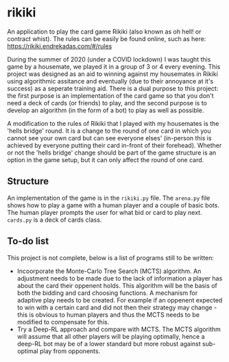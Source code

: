 # rikiki

An application to play the card game Rikiki (also known as oh hell! or contract whist).
The rules can be easily be found online, such as here: https://rikiki.endrekadas.com/#/rules

During the summer of 2020 (under a COVID lockdown) I was taught this game by a housemate, we played it in a group of 3 or 4 every evening.
This project was designed as an aid to winning against my housemates in Rikiki using algorithmic assitance and eventually (due to their annoyance at it's success) as a seperate training aid.
There is a dual purpose to this project: the first purpose is an implementation of the card game so that you don't need a deck of cards (or friends) to play, and the second purpose is to develop an algorithm (in the form of a bot) to play as well as possible.

A modification to the rules of Rikiki that I played with my housemates is the 'hells bridge' round. 
It is a change to the round of one card in which you cannot see your own card but can see everyone elses' (in-person this is achieved by everyone putting their card in-front of their forehead).
Whether or not the 'hells bridge' change should be part of the game structure is an option in the game setup, but it can only affect the round of one card.

## Structure
An implementation of the game is in the `rikiki.py` file.
The `arena.py` file shows how to play a game with a human player and a couple of basic bots.
The human player prompts the user for what bid or card to play next.
`cards.py` is a deck of cards class.

## To-do list
This project is not complete, below is a list of programs still to be written:
- Incoorporate the Monte-Carlo Tree Search (MCTS) algorithm.
An adjustment needs to be made due to the lack of information a player has about the card their oppenent holds.
This algorithm will be the basis of both the bidding and card choosing functions.
A mechanism for adaptive play needs to be created.
For example if an oppenent expected to win with a certain card and did not then their strategy may change - this is obvious to human players and thus the MCTS needs to be modified to compensate for this.
- Try a Deep-RL approach and compare with MCTS.
The MCTS algorithm will assume that all other players will be playing optimally, hence a deep-RL bot may be of a lower standard but more robust against sub-optimal play from opponents.
